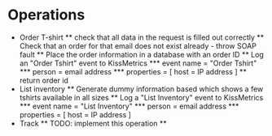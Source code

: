 # Operations

 * Order T-shirt
 ** check that all data in the request is filled out correctly
 ** Check that an order for that email does not exist already - throw SOAP fault
 ** Place the order information in a database with an order ID
 ** Log an "Order Tshirt" event to KissMetrics 
 *** event name = "Order Tshirt"
 *** person = email address
 *** properties = [ host = IP address ]
 ** return order id
 * List inventory
 ** Generate dummy information based which shows a few tshirts available in all sizes
 ** Log a "List Inventory" event to KissMetrics 
 *** event name = "List Inventory"
 *** person = email address
 *** properties = [ host = IP address ]
 * Track
 ** TODO: implement this operation
 ** 
